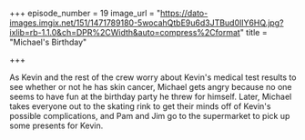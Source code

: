 +++
episode_number = 19
image_url = "https://dato-images.imgix.net/151/1471789180-5wocahQtbE9u6d3JTBud0IlY6HQ.jpg?ixlib=rb-1.1.0&ch=DPR%2CWidth&auto=compress%2Cformat"
title = "Michael's Birthday"

+++

As Kevin and the rest of the crew worry about Kevin's medical test results to see whether or not he has skin cancer, Michael gets angry because no one seems to have fun at the birthday party he threw for himself. Later, Michael takes everyone out to the skating rink to get their minds off of Kevin's possible complications, and Pam and Jim go to the supermarket to pick up some presents for Kevin.